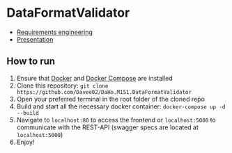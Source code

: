 # DataFormatValidator

- [Requirements engineering](./RequirementsEngineering.md)
- [Presentation](./Presentation.md)

## How to run

1. Ensure that [Docker](https://www.docker.com/) and [Docker Compose](https://docs.docker.com/compose/) are installed
2. Clone this repository: `git clone https://github.com/Davee02/DaHo.M151.DataFormatValidator`
3. Open your preferred terminal in the root folder of the cloned repo
4. Build and start all the necessary docker container: `docker-compose up -d --build`
5. Navigate to `localhost:80` to access the frontend or `localhost:5000` to communicate with the REST-API (swagger specs are located at `localhost:5000`)
6. Enjoy!